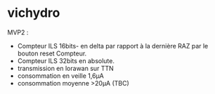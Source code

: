 # vichydro

MVP2 : 

- Compteur ILS 16bits-  en delta par rapport à  la dernière RAZ par le bouton reset Compteur.
- Compteur ILS 32bits en absolute.
- transmission en lorawan sur TTN
- consommation en veille 1,6µA
- consommation moyenne >20µA (TBC)

